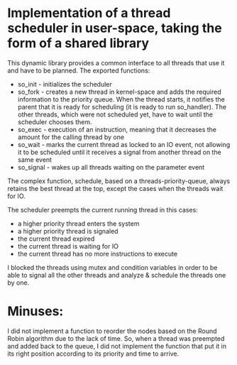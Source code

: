 # Implementation of a thread scheduler in user-space, taking the form of a shared library

This dynamic library provides a common interface to all threads that use it
and have to be planned. The exported functions:
- so_init - initializes the scheduler
- so_fork - creates a new thread in kernel-space and adds the required
	    information to the priority queue. When the thread starts, it
	    notifies the parent that it is ready for scheduling (it is ready
            to run so_handler). The other threads, which were not scheduled
	    yet, have to wait until the scheduler chooses them.
- so_exec - execution of an instruction, meaning that it decreases the amount
	    for the calling thread by one
- so_wait - marks the current thread as locked to an IO event, not allowing it
	    to be scheduled until it receives a signal from another thread
	    on the same event
- so_signal - wakes up all threads waiting on the parameter event

The complex function, schedule, based on a threads-priority-queue, always
retains the best thread at the top, except the cases when the threads wait
for IO.

The scheduler preempts the current running thread in this cases:
- a higher priority thread enters the system
- a higher priority thread is signaled
- the current thread expired
- the current thread is waiting for IO
- the current thread has no more instructions to execute

I blocked the threads using mutex and condition variables in order to be able
to signal all the other threads and analyze & schedule the threads one by one.


# Minuses:
I did not implement a function to reorder the nodes based on the Round Robin
algorithm due to the lack of time. So, when a thread was preempted and added
back to the queue, I did not implement the function that put it in its
right position according to its priority and time to arrive.

	    
